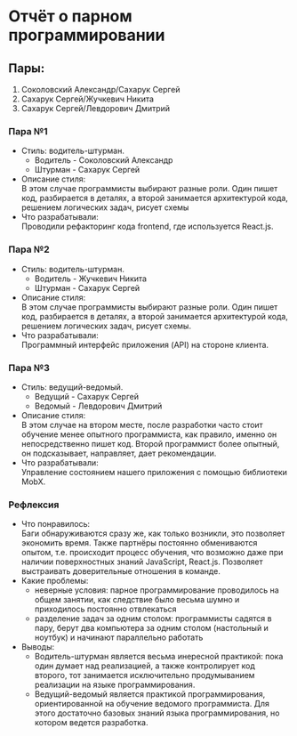 # Отчёт о парном программировании

## Пары: 
1) Соколовский Александр/Сахарук Сергей
2) Сахарук Сергей/Жучкевич Никита
3) Сахарук Сергей/Левдорович Дмитрий

### Пара №1
* Стиль: водитель-штурман.  
  * Водитель - Соколовский Александр
  * Штурман - Сахарук Сергей
* Описание стиля: <br>
В этом случае программисты выбирают разные роли. Один пишет
код, разбирается в деталях, а второй занимается архитектурой кода, решением логических задач, рисует схемы  
* Что разрабатывали: <br>
  Проводили рефакторинг кода frontend, где используется React.js.  

### Пара №2
* Стиль: водитель-штурман. 
  * Водитель - Жучкевич Никита
  * Штурман - Сахарук Сергей
* Описание стиля: <br>
В этом случае программисты выбирают разные роли. Один пишет
код, разбирается в деталях, а второй занимается архитектурой кода, решением логических задач, рисует схемы.
* Что разрабатывали: <br> 
  Программный интерфейс приложения (API) на стороне клиента. 

### Пара №3
* Стиль: ведущий-ведомый.
  * Ведущий - Сахарук Сергей
  * Ведомый - Левдорович Дмитрий
* Описание стиля: <br>
В этом случае на втором месте, после разработки часто стоит
обучение менее опытного программиста, как правило, именно он непосредственно пишет
код. Второй программист более опытный, он подсказывает, направляет, дает
рекомендации. 
* Что разрабатывали: <br>
  Управление состоянием нашего приложения с помощью библиотеки MobX.

###  Рефлексия
* Что понравилось: <br>
  Баги обнаруживаются сразу же, как только возникли, это позволяет экономить время. Также партнёры постоянно обмениваются опытом, т.е. происходит процесс обучения, что возможно даже при наличии поверхностных знаний JavaScript, React.js. Позволяет выстраивать доверительные отношения в команде. 
* Какие проблемы:
  * неверные условия: парное программирование проводилось на общем занятии, как следствие было весьма шумно и приходилось постоянно отвлекаться 
  * разделение задач за одним столом: программисты садятся в пару, берут два компьютера за одним столом (настольный и ноутбук) и начинают параллельно работать
* Выводы: <br> 
  * Водитель-штурман является весьма инересной практикой: пока один думает над реализацией, а также контролирует код второго, тот занимается исключительно продумыванием реализации на языке программирования. 
  * Ведущий-ведомый является практикой программирования, ориентированной на обучение ведомого программиста. Для этого достаточно базовых знаний языка программирования, но котором ведется разработка.